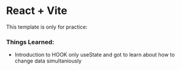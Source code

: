 # React + Vite

This template is only for practice:

### Things Learned:
- Introduction to HOOK only useState and got to learn about how to change data simultaniously
